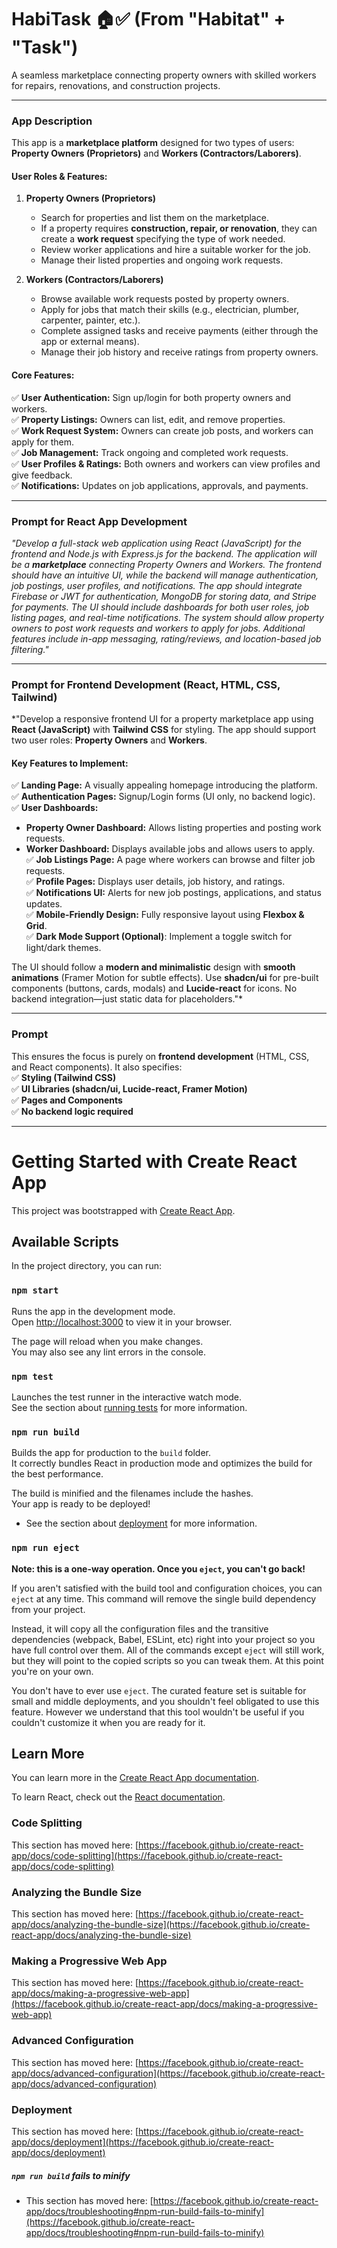 # HabiTask 🏠✅ (From "Habitat" + "Task")
A seamless marketplace connecting property owners with skilled workers for repairs, renovations, and construction projects.

---

### **App Description**  

This app is a **marketplace platform** designed for two types of users: **Property Owners (Proprietors)** and **Workers (Contractors/Laborers)**.  

#### **User Roles & Features:**  

1. **Property Owners (Proprietors)**  
   - Search for properties and list them on the marketplace.  
   - If a property requires **construction, repair, or renovation**, they can create a **work request** specifying the type of work needed.  
   - Review worker applications and hire a suitable worker for the job.  
   - Manage their listed properties and ongoing work requests.  

2. **Workers (Contractors/Laborers)**  
   - Browse available work requests posted by property owners.  
   - Apply for jobs that match their skills (e.g., electrician, plumber, carpenter, painter, etc.).  
   - Complete assigned tasks and receive payments (either through the app or external means).  
   - Manage their job history and receive ratings from property owners.  

#### **Core Features:**  
✅ **User Authentication:** Sign up/login for both property owners and workers.  
✅ **Property Listings:** Owners can list, edit, and remove properties.  
✅ **Work Request System:** Owners can create job posts, and workers can apply for them.  
✅ **Job Management:** Track ongoing and completed work requests.  
✅ **User Profiles & Ratings:** Both owners and workers can view profiles and give feedback.  
✅ **Notifications:** Updates on job applications, approvals, and payments.  

---

### **Prompt for React App Development**  

*"Develop a full-stack web application using React (JavaScript) for the frontend and Node.js with Express.js for the backend. The application will be a **marketplace** connecting Property Owners and Workers. The frontend should have an intuitive UI, while the backend will manage authentication, job postings, user profiles, and notifications. The app should integrate Firebase or JWT for authentication, MongoDB for storing data, and Stripe for payments. The UI should include dashboards for both user roles, job listing pages, and real-time notifications. The system should allow property owners to post work requests and workers to apply for jobs. Additional features include in-app messaging, rating/reviews, and location-based job filtering."*  

---

### **Prompt for Frontend Development (React, HTML, CSS, Tailwind)**  

*"Develop a responsive frontend UI for a property marketplace app using **React (JavaScript)** with **Tailwind CSS** for styling. The app should support two user roles: **Property Owners** and **Workers**.  

#### **Key Features to Implement:**  
✅ **Landing Page:** A visually appealing homepage introducing the platform.  
✅ **Authentication Pages:** Signup/Login forms (UI only, no backend logic).  
✅ **User Dashboards:**  
   - **Property Owner Dashboard:** Allows listing properties and posting work requests.  
   - **Worker Dashboard:** Displays available jobs and allows users to apply.  
✅ **Job Listings Page:** A page where workers can browse and filter job requests.  
✅ **Profile Pages:** Displays user details, job history, and ratings.  
✅ **Notifications UI:** Alerts for new job postings, applications, and status updates.  
✅ **Mobile-Friendly Design:** Fully responsive layout using **Flexbox & Grid**.  
✅ **Dark Mode Support (Optional)**: Implement a toggle switch for light/dark themes.  

The UI should follow a **modern and minimalistic** design with **smooth animations** (Framer Motion for subtle effects). Use **shadcn/ui** for pre-built components (buttons, cards, modals) and **Lucide-react** for icons. No backend integration—just static data for placeholders."*  

---

### **Prompt**  
This ensures the focus is purely on **frontend development** (HTML, CSS, and React components). It also specifies:  
✅ **Styling (Tailwind CSS)**  
✅ **UI Libraries (shadcn/ui, Lucide-react, Framer Motion)**  
✅ **Pages and Components**  
✅ **No backend logic required**  

---

# Getting Started with Create React App

This project was bootstrapped with [Create React App](https://github.com/facebook/create-react-app).

## Available Scripts

In the project directory, you can run:

### `npm start`

Runs the app in the development mode.\
Open [http://localhost:3000](http://localhost:3000) to view it in your browser.

The page will reload when you make changes.\
You may also see any lint errors in the console.

### `npm test`

Launches the test runner in the interactive watch mode.\
See the section about [running tests](https://facebook.github.io/create-react-app/docs/running-tests) for more information.

### `npm run build`

Builds the app for production to the `build` folder.\
It correctly bundles React in production mode and optimizes the build for the best performance.

The build is minified and the filenames include the hashes.\
Your app is ready to be deployed!

- See the section about [deployment](https://facebook.github.io/create-react-app/docs/deployment) for more information.

### `npm run eject`

**Note: this is a one-way operation. Once you `eject`, you can't go back!**

If you aren't satisfied with the build tool and configuration choices, you can `eject` at any time. This command will remove the single build dependency from your project.

Instead, it will copy all the configuration files and the transitive dependencies (webpack, Babel, ESLint, etc) right into your project so you have full control over them. All of the commands except `eject` will still work, but they will point to the copied scripts so you can tweak them. At this point you're on your own.

You don't have to ever use `eject`. The curated feature set is suitable for small and middle deployments, and you shouldn't feel obligated to use this feature. However we understand that this tool wouldn't be useful if you couldn't customize it when you are ready for it.

## Learn More

You can learn more in the [Create React App documentation](https://facebook.github.io/create-react-app/docs/getting-started).

To learn React, check out the [React documentation](https://reactjs.org/).

### Code Splitting

This section has moved here: [https://facebook.github.io/create-react-app/docs/code-splitting](https://facebook.github.io/create-react-app/docs/code-splitting)

### Analyzing the Bundle Size

This section has moved here: [https://facebook.github.io/create-react-app/docs/analyzing-the-bundle-size](https://facebook.github.io/create-react-app/docs/analyzing-the-bundle-size)

### Making a Progressive Web App

This section has moved here: [https://facebook.github.io/create-react-app/docs/making-a-progressive-web-app](https://facebook.github.io/create-react-app/docs/making-a-progressive-web-app)

### Advanced Configuration

This section has moved here: [https://facebook.github.io/create-react-app/docs/advanced-configuration](https://facebook.github.io/create-react-app/docs/advanced-configuration)

### Deployment

This section has moved here: [https://facebook.github.io/create-react-app/docs/deployment](https://facebook.github.io/create-react-app/docs/deployment)

##### `npm run build` fails to minify

- This section has moved here: [https://facebook.github.io/create-react-app/docs/troubleshooting#npm-run-build-fails-to-minify](https://facebook.github.io/create-react-app/docs/troubleshooting#npm-run-build-fails-to-minify)

